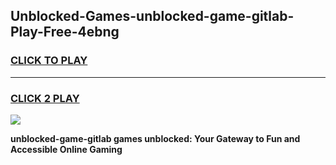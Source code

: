 
## Unblocked-Games-unblocked-game-gitlab-Play-Free-4ebng
<h3>
<a href="https://premium76.site?title=unblocked-game-gitlab&ref=17A">CLICK TO PLAY</a></h3>
<hr>

<h3>
<a href="https://premium76.site?title=unblocked-game-gitlab&ref=17A">CLICK 2 PLAY</a>
  
</h3>

<a href="https://premium76.site?title=unblocked-game-gitlab&ref=17A"><img src="https://clearcache.store/games.png"></a>


**unblocked-game-gitlab games unblocked: Your Gateway to Fun and Accessible Online Gaming**
